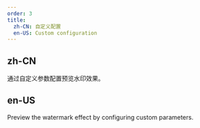 ```yaml
---
order: 3
title:
  zh-CN: 自定义配置
  en-US: Custom configuration
---
```


## zh-CN

通过自定义参数配置预览水印效果。

## en-US

Preview the watermark effect by configuring custom parameters.
